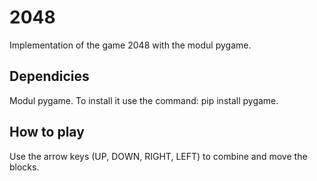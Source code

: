 # 2048
Implementation of the game 2048 with the modul pygame.

## Dependicies
Modul pygame. To install it use the command: pip install pygame.

## How to play
Use the arrow keys (UP, DOWN, RIGHT, LEFT) to combine and move the blocks.
